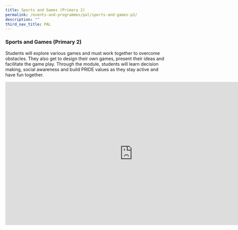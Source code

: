 ```yaml
---
title: Sports and Games (Primary 2)
permalink: /events-and-programmes/pal/sports-and-games-p2/
description: ""
third_nav_title: PAL
---
```

### **Sports and Games (Primary 2)**
Students will explore various games and must work together to overcome obstacles. They also get to design their own games, present their ideas and facilitate the game play. Through the module, students will learn decision making, social awareness and build PRIDE values as they stay active and have fun together.

<iframe allowfullscreen="true" width="800" height="450" frameborder="0" src="https://docs.google.com/presentation/d/e/2PACX-1vRdadfHXi1QRWxDccyatXRFWQhcjEGoMezE8t2w_J1ipKqQE1LyFnDYXw1BtVaRN9Et14NLeiBbY768/embed?start=false&amp;loop=false&amp;delayms=3000"></iframe>